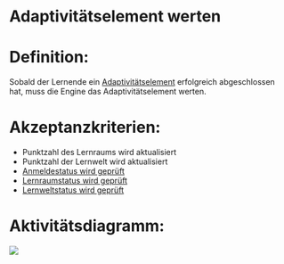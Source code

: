 # Adaptivitätselement werten


# Definition:
Sobald der Lernende ein [Adaptivitätselement](Adaptivitätselement-GE.md) erfolgreich abgeschlossen hat, muss die Engine das Adaptivitätselement werten.

# Akzeptanzkriterien: 
- Punktzahl des Lernraums wird aktualisiert
- Punktzahl der Lernwelt wird aktualisiert
- [Anmeldestatus wird geprüft](EWE0021.md)
- [Lernraumstatus wird geprüft](EZZ0013.md)
- [Lernweltstatus wird geprüft](ELG0009.md)

# Aktivitätsdiagramm:
![](imageEngineAdaptivitätselementWerten.png)